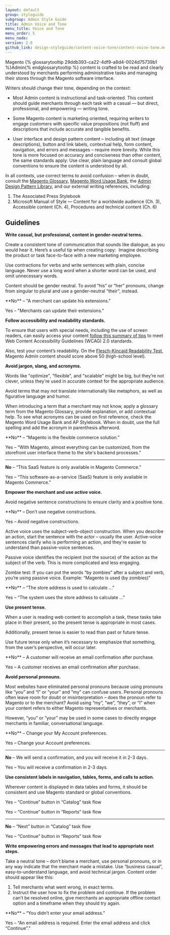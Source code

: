 ```yaml
---
layout: default
group: styleguide
subgroup: Admin Style Guide
title: Admin Voice and Tone
menu_title: Voice and Tone
menu_order: 5
menu_node:
version: 2.0
github_link: design-styleguide/content-voice-tone/content-voice-tone.md
---
```

Magento {% glossarytooltip 29ddb393-ca22-4df9-a8d4-0024d75739b1 %}Admin{% endglossarytooltip %} content is crafted to be read and clearly understood by merchants performing administrative tasks and managing their stores through the Magento software interface.

Writers should change their tone, depending on the context:

* Most Admin content is instructional and task-oriented. This content should guide merchants through each task with a casual — but direct, professional, and empowering — writing tone.

* Some Magento content is marketing oriented, requiring writers to engage customers with specific value propositions (not fluff) and descriptions that include accurate and tangible benefits.

* User interface and design pattern content – including alt text (image descriptions), button and link labels, contextual help, form content, navigation, and errors and messages – require more brevity. While this tone is more focused on accuracy and conciseness than other content, the same standards apply: Use clear, plain language and consult global conventions to ensure the content is understood by all.

In all contexts, use correct terms to avoid confusion – when in doubt, consult the [Magento Glossary](https://magento.github.io/glossary/index.html), [Magento Word Usage Bank](https://magento.github.io/glossary/word-usage.html), the [Admin Design Pattern Library]({{page.baseurl}}pattern-library/bk-pattern.html), and our external writing references, including:

1.	The Associated Press Stylebook
2.	Microsoft Manual of Style — Content for a worldwide audience (Ch. 3), Accessible content (Ch. 4), Procedures and technical content (Ch. 6)

## Guidelines

**Write casual, but professional, content in gender-neutral terms.**

Create a consistent tone of communication that sounds like dialogue, as you would hear it. Here’s a useful tip when creating copy:  Imagine describing the product or task face-to-face with a new marketing employee.

Use contractions for verbs and write sentences with plain, concise language. Never use a long word when a shorter word can be used, and omit unnecessary words.

Content should be gender neutral. To avoid “his” or “her” pronouns, change from singular to plural and use a gender-neutral “their”, instead.

<div class="bs-callout bs-callout-tip" markdown="1">
 **No** – "A merchant can update his extensions."

  Yes – "Merchants can update their extensions."
</div>

**Follow accessibility and readability standards.**

To ensure that users with special needs, including the use of screen readers, can easily access your content [follow this summary of tips](https://www.w3.org/WAI/WCAG20/glance/) to meet Web Content Accessibility Guidelines (WCAG) 2.0 standards.

Also, test your content’s readability. On the [Flesch-Kincaid Readability Test](http://www.readabilityformulas.com/free-readability-formula-tests.php]), Magento Admin content should score above 50 (high-school level).

**Avoid jargon, slang, and acronyms.**

Words like "optimize", "flexible", and "scalable" might be big, but they’re not clever, unless they're used in accurate context for the appropriate audience.

Avoid terms that may not translate internationally like metaphors, as well as figurative language and humor.

When introducing a term that a merchant may not know, apply a glossary term from the Magento Glossary, provide explanation, or add contextual help. To see what acronyms can be used on first reference, check the Magento Word Usage Bank and AP Stylebook. When in doubt, use the full spelling and add the acronym in parenthesis afterword.

<div class="bs-callout bs-callout-tip" markdown="1">
  **No** – “Magento is the flexible commerce solution.”

  Yes – “With Magento, almost everything can be customized, from the storefront user interface theme to the site's backend processes.”

---

  **No** – “This SaaS feature is only available in Magento Commerce.”

  Yes – “This software-as-a-service (SaaS) feature is only available in Magento Commerce.”
</div>

**Empower the merchant and use active voice.**

Avoid negative sentence constructions to ensure clarity and a positive tone.

<div class="bs-callout bs-callout-tip" markdown="1">
  **No** – Don’t use negative constructions.

  Yes – Avoid negative constructions.
</div>

Active voice uses the subject-verb-object construction. When you describe an action, start the sentence with the actor – usually the user. Active-voice sentences clarify who is performing an action, and they're easier to understand than passive-voice sentences.

Passive voice identifies the recipient (not the source) of the action as the subject of the verb. This is more complicated and less engaging.

Zombie test: If you can put the words “by zombies” after a subject and verb, you’re using passive voice. Example: “Magento is used (by zombies)”

<div class="bs-callout bs-callout-tip" markdown="1">
  **No** – “The store address is used to calculate ...”

  Yes – “The system uses the store address to calculate ...”
</div>

**Use present tense.**

When a user is reading web content to accomplish a task, these tasks take place in their present, so the present tense is appropriate in most cases.

Additionally, present tense is easier to read than past or future tense.

Use future tense only when it’s necessary to emphasize that something, from the user’s perspective, will occur later.

<div class="bs-callout bs-callout-tip" markdown="1">
  **No** – A customer will receive an email confirmation after purchase.

  Yes – A customer receives an email confirmation after purchase.
</div>

**Avoid personal pronouns.**

Most websites have eliminated personal pronouns because using pronouns like “you” and “I” or “your” and “my” can confuse users. Personal pronouns often leave room for doubt or misinterpretation – does the pronoun refer to Magento or to the merchant? Avoid using “my”, “we”, “they”, or “I” when your content refers to either Magento representatives or merchants.

However, “you” or “your” may be used in some cases to directly engage merchants in familiar, conversational language.

<div class="bs-callout bs-callout-tip" markdown="1">
  **No** – Change your My Account preferences.

  Yes – Change your Account preferences.

  ---

  **No** – We will send a confirmation, and you will receive it in 2-3 days.

  Yes – You will receive a confirmation in 2-3 days.
</div>

**Use consistent labels in navigation, tables, forms, and calls to action.**

Wherever content is displayed in data tables and forms, it should be consistent and use Magento standard or global conventions.

<div class="bs-callout bs-callout-tip" markdown="1">
  Yes – “Continue” button in “Catalog” task flow

  Yes – “Continue” button in “Reports” task flow

  ---

  **No** – “Next” button in “Catalog” task flow

  Yes – “Continue” button in “Reports” task flow
</div>

**Write empowering errors and messages that lead to appropriate next steps.**

Take a neutral tone – don’t blame a merchant, use personal pronouns, or in any way indicate that the merchant made a mistake. Use “business casual”, easy-to-understand language, and avoid technical jargon. Content order should appear like this:

1.	Tell merchants what went wrong, in exact terms.
2.	Instruct the user how to fix the problem and continue. If the problem can’t be resolved online, give merchants an appropriate offline contact option and a timeframe when they should try again.

<div class="bs-callout bs-callout-tip" markdown="1">
  **No** – “You didn’t enter your email address.”

  Yes – “An email address is required. Enter the email address and click “Continue”.”
</div>

